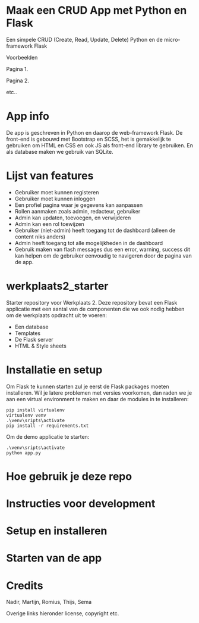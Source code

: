 
# Maak een CRUD App met Python en Flask
Een simpele CRUD (Create, Read, Update, Delete) Python en de micro-framework Flask

Voorbeelden

Pagina 1.

Pagina 2.

etc..

# App info

De app is geschreven in Python en daarop de web-framework Flask. De front-end is gebouwd met Bootstrap en SCSS, het is gemakkelijk te gebruiken om HTML en CSS en ook JS als front-end library te gebruiken. En als database maken we gebruik van SQLite.

# Lijst van features

* Gebruiker moet kunnen registeren
* Gebruiker moet kunnen inloggen
* Een profiel pagina waar je gegevens kan aanpassen
* Rollen aanmaken zoals admin, redacteur, gebruiker
* Admin kan updaten, toevoegen, en verwijderen
* Admin kan een rol toewijzen 
* Gebruiker (niet-admin) heeft toegang tot de dashboard (alleen de content niks anders)
* Admin heeft toegang tot alle mogelijkheden in de dashboard
* Gebruik maken van flash messages dus een error, warning, success dit kan helpen om de gebruiker eenvoudig te navigeren door de pagina van de app.

# werkplaats2_starter
Starter repository voor Werkplaats 2. Deze repository bevat een Flask applicatie met een aantal van de componenten die we ook nodig hebben om de werkplaats opdracht uit te voeren: 
- Een database
- Templates
- De Flask server
- HTML & Style sheets


# Installatie en setup
Om Flask te kunnen starten zul je eerst de Flask packages moeten installeren. Wil je latere problemen met versies voorkomen, dan raden we je aan een virtual environment te maken en daar de modules in te 
installeren:  

```
pip install virtualenv
virtualenv venv
.\venv\sripts\activate
pip install -r requirements.txt
```

Om de demo applicatie te starten: 
``` 
.\venv\sripts\activate
python app.py
```

# Hoe gebruik je deze repo


# Instructies voor development


# Setup en installeren


# Starten van de app


# Credits

Nadir, Martijn, Romius, Thijs, Sema

Overige links hieronder license, copyright etc.

